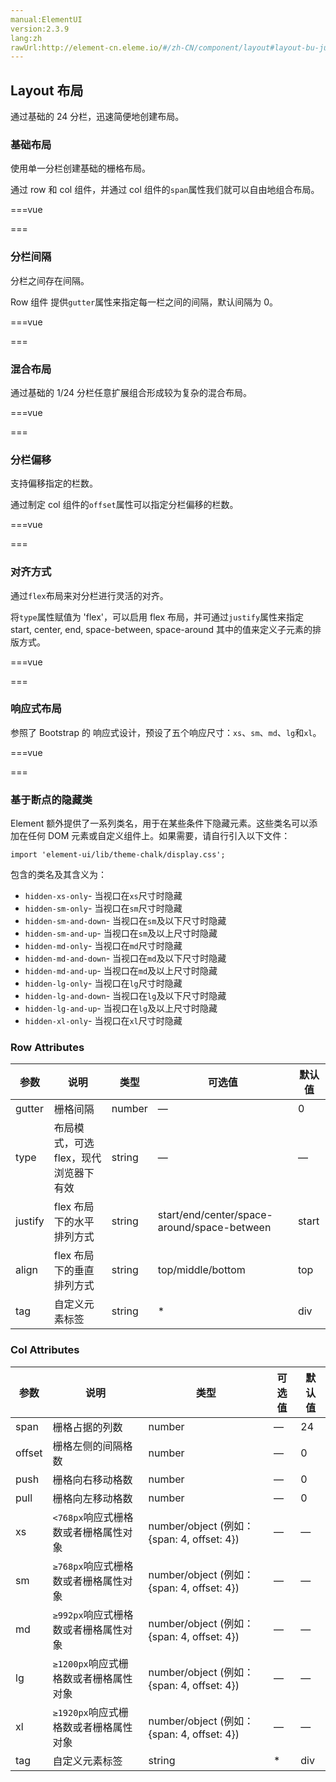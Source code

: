 ```yaml
---
manual:ElementUI
version:2.3.9
lang:zh
rawUrl:http://element-cn.eleme.io/#/zh-CN/component/layout#layout-bu-ju
---
```



## Layout 布局<a name="layout-bu-ju"></a>


通过基础的 24 分栏，迅速简便地创建布局。


### 基础布局<a name="ji-chu-bu-ju"></a>


使用单一分栏创建基础的栅格布局。



通过 row 和 col 组件，并通过 col 组件的`span`属性我们就可以自由地组合布局。




===vue
<template><div>
<el-row>
  <el-col :span="24"><div class="grid-content bg-purple-dark"></div></el-col>
</el-row>
<el-row>
  <el-col :span="12"><div class="grid-content bg-purple"></div></el-col>
  <el-col :span="12"><div class="grid-content bg-purple-light"></div></el-col>
</el-row>
<el-row>
  <el-col :span="8"><div class="grid-content bg-purple"></div></el-col>
  <el-col :span="8"><div class="grid-content bg-purple-light"></div></el-col>
  <el-col :span="8"><div class="grid-content bg-purple"></div></el-col>
</el-row>
<el-row>
  <el-col :span="6"><div class="grid-content bg-purple"></div></el-col>
  <el-col :span="6"><div class="grid-content bg-purple-light"></div></el-col>
  <el-col :span="6"><div class="grid-content bg-purple"></div></el-col>
  <el-col :span="6"><div class="grid-content bg-purple-light"></div></el-col>
</el-row>
<el-row>
  <el-col :span="4"><div class="grid-content bg-purple"></div></el-col>
  <el-col :span="4"><div class="grid-content bg-purple-light"></div></el-col>
  <el-col :span="4"><div class="grid-content bg-purple"></div></el-col>
  <el-col :span="4"><div class="grid-content bg-purple-light"></div></el-col>
  <el-col :span="4"><div class="grid-content bg-purple"></div></el-col>
  <el-col :span="4"><div class="grid-content bg-purple-light"></div></el-col>
</el-row>
</div></template>




<style>
  .el-row {
    margin-bottom: 20px;
    &:last-child {
      margin-bottom: 0;
    }
  }
  .el-col {
    border-radius: 4px;
  }
  .bg-purple-dark {
    background: #99a9bf;
  }
  .bg-purple {
    background: #d3dce6;
  }
  .bg-purple-light {
    background: #e5e9f2;
  }
  .grid-content {
    border-radius: 4px;
    min-height: 36px;
  }
  .row-bg {
    padding: 10px 0;
    background-color: #f9fafc;
  }
</style>
===






### 分栏间隔<a name="fen-lan-jian-ge"></a>


分栏之间存在间隔。



Row 组件 提供`gutter`属性来指定每一栏之间的间隔，默认间隔为 0。




===vue
<template><div>
<el-row :gutter="20">
  <el-col :span="6"><div class="grid-content bg-purple"></div></el-col>
  <el-col :span="6"><div class="grid-content bg-purple"></div></el-col>
  <el-col :span="6"><div class="grid-content bg-purple"></div></el-col>
  <el-col :span="6"><div class="grid-content bg-purple"></div></el-col>
</el-row>
</div></template>




<style>
  .el-row {
    margin-bottom: 20px;
    &:last-child {
      margin-bottom: 0;
    }
  }
  .el-col {
    border-radius: 4px;
  }
  .bg-purple-dark {
    background: #99a9bf;
  }
  .bg-purple {
    background: #d3dce6;
  }
  .bg-purple-light {
    background: #e5e9f2;
  }
  .grid-content {
    border-radius: 4px;
    min-height: 36px;
  }
  .row-bg {
    padding: 10px 0;
    background-color: #f9fafc;
  }
</style>
===






### 混合布局<a name="hun-he-bu-ju"></a>


通过基础的 1/24 分栏任意扩展组合形成较为复杂的混合布局。



===vue
<template><div>
<el-row :gutter="20">
  <el-col :span="16"><div class="grid-content bg-purple"></div></el-col>
  <el-col :span="8"><div class="grid-content bg-purple"></div></el-col>
</el-row>
<el-row :gutter="20">
  <el-col :span="8"><div class="grid-content bg-purple"></div></el-col>
  <el-col :span="8"><div class="grid-content bg-purple"></div></el-col>
  <el-col :span="4"><div class="grid-content bg-purple"></div></el-col>
  <el-col :span="4"><div class="grid-content bg-purple"></div></el-col>
</el-row>
<el-row :gutter="20">
  <el-col :span="4"><div class="grid-content bg-purple"></div></el-col>
  <el-col :span="16"><div class="grid-content bg-purple"></div></el-col>
  <el-col :span="4"><div class="grid-content bg-purple"></div></el-col>
</el-row>
</div></template>




<style>
  .el-row {
    margin-bottom: 20px;
    &:last-child {
      margin-bottom: 0;
    }
  }
  .el-col {
    border-radius: 4px;
  }
  .bg-purple-dark {
    background: #99a9bf;
  }
  .bg-purple {
    background: #d3dce6;
  }
  .bg-purple-light {
    background: #e5e9f2;
  }
  .grid-content {
    border-radius: 4px;
    min-height: 36px;
  }
  .row-bg {
    padding: 10px 0;
    background-color: #f9fafc;
  }
</style>
===






### 分栏偏移<a name="fen-lan-pian-yi"></a>


支持偏移指定的栏数。



通过制定 col 组件的`offset`属性可以指定分栏偏移的栏数。




===vue
<template><div>
<el-row :gutter="20">
  <el-col :span="6"><div class="grid-content bg-purple"></div></el-col>
  <el-col :span="6" :offset="6"><div class="grid-content bg-purple"></div></el-col>
</el-row>
<el-row :gutter="20">
  <el-col :span="6" :offset="6"><div class="grid-content bg-purple"></div></el-col>
  <el-col :span="6" :offset="6"><div class="grid-content bg-purple"></div></el-col>
</el-row>
<el-row :gutter="20">
  <el-col :span="12" :offset="6"><div class="grid-content bg-purple"></div></el-col>
</el-row>
</div></template>




<style>
  .el-row {
    margin-bottom: 20px;
    &:last-child {
      margin-bottom: 0;
    }
  }
  .el-col {
    border-radius: 4px;
  }
  .bg-purple-dark {
    background: #99a9bf;
  }
  .bg-purple {
    background: #d3dce6;
  }
  .bg-purple-light {
    background: #e5e9f2;
  }
  .grid-content {
    border-radius: 4px;
    min-height: 36px;
  }
  .row-bg {
    padding: 10px 0;
    background-color: #f9fafc;
  }
</style>
===






### 对齐方式<a name="dui-qi-fang-shi"></a>


通过`flex`布局来对分栏进行灵活的对齐。



将`type`属性赋值为 &#39;flex&#39;，可以启用 flex 布局，并可通过`justify`属性来指定 start, center, end, space-between, space-around 其中的值来定义子元素的排版方式。




===vue
<template><div>
<el-row type="flex" class="row-bg">
  <el-col :span="6"><div class="grid-content bg-purple"></div></el-col>
  <el-col :span="6"><div class="grid-content bg-purple-light"></div></el-col>
  <el-col :span="6"><div class="grid-content bg-purple"></div></el-col>
</el-row>
<el-row type="flex" class="row-bg" justify="center">
  <el-col :span="6"><div class="grid-content bg-purple"></div></el-col>
  <el-col :span="6"><div class="grid-content bg-purple-light"></div></el-col>
  <el-col :span="6"><div class="grid-content bg-purple"></div></el-col>
</el-row>
<el-row type="flex" class="row-bg" justify="end">
  <el-col :span="6"><div class="grid-content bg-purple"></div></el-col>
  <el-col :span="6"><div class="grid-content bg-purple-light"></div></el-col>
  <el-col :span="6"><div class="grid-content bg-purple"></div></el-col>
</el-row>
<el-row type="flex" class="row-bg" justify="space-between">
  <el-col :span="6"><div class="grid-content bg-purple"></div></el-col>
  <el-col :span="6"><div class="grid-content bg-purple-light"></div></el-col>
  <el-col :span="6"><div class="grid-content bg-purple"></div></el-col>
</el-row>
<el-row type="flex" class="row-bg" justify="space-around">
  <el-col :span="6"><div class="grid-content bg-purple"></div></el-col>
  <el-col :span="6"><div class="grid-content bg-purple-light"></div></el-col>
  <el-col :span="6"><div class="grid-content bg-purple"></div></el-col>
</el-row>
</div></template>




<style>
  .el-row {
    margin-bottom: 20px;
    &:last-child {
      margin-bottom: 0;
    }
  }
  .el-col {
    border-radius: 4px;
  }
  .bg-purple-dark {
    background: #99a9bf;
  }
  .bg-purple {
    background: #d3dce6;
  }
  .bg-purple-light {
    background: #e5e9f2;
  }
  .grid-content {
    border-radius: 4px;
    min-height: 36px;
  }
  .row-bg {
    padding: 10px 0;
    background-color: #f9fafc;
  }
</style>
===






### 响应式布局<a name="xiang-ying-shi-bu-ju"></a>


参照了 Bootstrap 的 响应式设计，预设了五个响应尺寸：`xs`、`sm`、`md`、`lg`和`xl`。



===vue
<template><div>
<el-row :gutter="10">
  <el-col :xs="8" :sm="6" :md="4" :lg="3" :xl="1"><div class="grid-content bg-purple"></div></el-col>
  <el-col :xs="4" :sm="6" :md="8" :lg="9" :xl="11"><div class="grid-content bg-purple-light"></div></el-col>
  <el-col :xs="4" :sm="6" :md="8" :lg="9" :xl="11"><div class="grid-content bg-purple"></div></el-col>
  <el-col :xs="8" :sm="6" :md="4" :lg="3" :xl="1"><div class="grid-content bg-purple-light"></div></el-col>
</el-row>
</div></template>




<style>
  .el-col {
    border-radius: 4px;
  }
  .bg-purple-dark {
    background: #99a9bf;
  }
  .bg-purple {
    background: #d3dce6;
  }
  .bg-purple-light {
    background: #e5e9f2;
  }
  .grid-content {
    border-radius: 4px;
    min-height: 36px;
  }
</style>
===






### 基于断点的隐藏类<a name="ji-yu-duan-dian-de-yin-cang-lei"></a>


Element 额外提供了一系列类名，用于在某些条件下隐藏元素。这些类名可以添加在任何 DOM 元素或自定义组件上。如果需要，请自行引入以下文件：


```
import 'element-ui/lib/theme-chalk/display.css';

```


包含的类名及其含义为：


* `hidden-xs-only`- 当视口在`xs`尺寸时隐藏
* `hidden-sm-only`- 当视口在`sm`尺寸时隐藏
* `hidden-sm-and-down`- 当视口在`sm`及以下尺寸时隐藏
* `hidden-sm-and-up`- 当视口在`sm`及以上尺寸时隐藏
* `hidden-md-only`- 当视口在`md`尺寸时隐藏
* `hidden-md-and-down`- 当视口在`md`及以下尺寸时隐藏
* `hidden-md-and-up`- 当视口在`md`及以上尺寸时隐藏
* `hidden-lg-only`- 当视口在`lg`尺寸时隐藏
* `hidden-lg-and-down`- 当视口在`lg`及以下尺寸时隐藏
* `hidden-lg-and-up`- 当视口在`lg`及以上尺寸时隐藏
* `hidden-xl-only`- 当视口在`xl`尺寸时隐藏

### Row Attributes<a name="row-attributes"></a>
参数 | 说明 | 类型 | 可选值 | 默认值 
 ---  |  ---  |  ---  |  ---  |  ---  | 
gutter | 栅格间隔 | number | — | 0 
type | 布局模式，可选 flex，现代浏览器下有效 | string | — | — 
justify | flex 布局下的水平排列方式 | string | start/end/center/space-around/space-between | start 
align | flex 布局下的垂直排列方式 | string | top/middle/bottom | top 
tag | 自定义元素标签 | string | * | div 


### Col Attributes<a name="col-attributes"></a>
参数 | 说明 | 类型 | 可选值 | 默认值 
 ---  |  ---  |  ---  |  ---  |  ---  | 
span | 栅格占据的列数 | number | — | 24 
offset | 栅格左侧的间隔格数 | number | — | 0 
push | 栅格向右移动格数 | number | — | 0 
pull | 栅格向左移动格数 | number | — | 0 
xs | `<768px`响应式栅格数或者栅格属性对象 | number/object (例如： {span: 4, offset: 4}) | — | — 
sm | `≥768px`响应式栅格数或者栅格属性对象 | number/object (例如： {span: 4, offset: 4}) | — | — 
md | `≥992px`响应式栅格数或者栅格属性对象 | number/object (例如： {span: 4, offset: 4}) | — | — 
lg | `≥1200px`响应式栅格数或者栅格属性对象 | number/object (例如： {span: 4, offset: 4}) | — | — 
xl | `≥1920px`响应式栅格数或者栅格属性对象 | number/object (例如： {span: 4, offset: 4}) | — | — 
tag | 自定义元素标签 | string | * | div 

